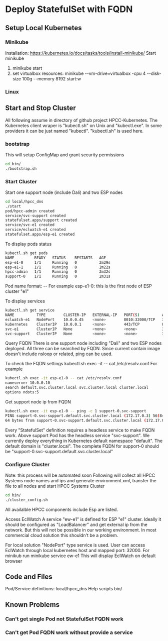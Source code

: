 # Deploy StatefulSet with FQDN

## Setup Local Kubernetes

### Minikube

Installation: https://kubernetes.io/docs/tasks/tools/install-minikube/
Start minikube
  1) minikube start
  2) set virtualbox resources:
     minikube --vm-drive=virtualbox -cpu 4 --disk-size 100g --memory 8192 start:w


### Linux


## Start and Stop Cluster
All following assume in directory of github project HPCC-Kubernetes.
The Kubernetes client wraper is "kubectl.sh" on Unix and "kubectl.exe". In some providers it can be just named "kubectl". "kubectl.sh" is used here.

### bootstrap
This will setup ConfigMap and grant security permissions
```sh
cd bin/
./bootstrap.sh
```

### Start Cluster
Start one support node (include Dali) and two ESP nodes
```sh
cd local/hpcc_dns
./start
pod/hpcc-admin created
service/svc-support created
statefulset.apps/support created
service/svc-e1 created
service/eclwatch-e1 created
statefulset.apps/esp-e1 created
```

To display pods status
```sh
kubectl.sh get pods
NAME         READY   STATUS    RESTARTS   AGE
esp-e1-0     1/1     Running   0          2m29s
esp-e1-1     1/1     Running   0          2m22s
hpcc-admin   1/1     Running   0          2m32s
support-0    1/1     Running   0          2m31s

```

Pod name format: <HPCC comp>-<cluster name>-<optional ordinal index>
For example esp-e1-0: this is the first node of ESP cluster "e1"

To display services
```sh
kubectl.sh get service
NAME          TYPE        CLUSTER-IP   EXTERNAL-IP   PORT(S)          AGE
eclwatch-e1   NodePort    10.0.0.45    <none>        8010:32000/TCP   3m50s
kubernetes    ClusterIP   10.0.0.1     <none>        443/TCP          8h
svc-e1        ClusterIP   None         <none>        <none>           3m51s
svc-support   ClusterIP   None         <none>        <none>           3m53s

```

Query FQDN
There is one support node including "Dali" and two ESP nodes deployed. All three can be searched by FQDN. Since current contain image doesn't include nsloop or related, ping can be used.

To check the FQDN settings
kubectl.sh exec -it <pod name> -- cat /etc/resolv.conf
For example
```sh
kubectl.sh exec -it esp-e1-0 -- cat /etc/resolv.conf
nameserver 10.0.0.10
search default.svc.cluster.local svc.cluster.local cluster.local
options ndots:5
```

Get support node ip from FQDN
```sh
kubectl.sh exec -it esp-e1-0 -- ping -c 1 support-0.svc-support
PING support-0.svc-support.default.svc.cluster.local (172.17.0.3) 56(84) bytes of data.
64 bytes from support-0.svc-support.default.svc.cluster.local (172.17.0.3): icmp_seq=1 ttl=64 time=0.073 ms
```
Every "StatefulSet" definition requires a headless service to make FQDN work. Above support Pod has the headless service "svc-support".  We currently deploy everything in Kubernetes default namespace "default". The default domain is "cluster.local". The complete FQDN for support-0 should be "support-0.svc-support.default.svc.cluster.local"


### Configure Cluster
Note: this process will be automated soon
Following will collect all HPCC Systems node names and ips and generate environment.xml, transfer the file to all nodes and start HPCC Systems Cluster
```sh
cd bin/
./cluster_config.sh
```

All availalble HPCC components include Esp are listed.

Access EclWatch
A service "ew-e1" is defined for ESP "e1" cluster. Ideally it should be configured as "LoadBalancer" and get external ip from the network. But this will not be possible in our working environment. In most commercial cloud solution this shouldn't be a problem.

For local solution "NodePort" type service is used.
User can access EclWatch through local kubernetes host and mapped port: 32000.
For minikub run
   minikube service ew-e1
This will display EclWatch on default browser

## Code and Files

Pod/Service definitions: local/hpcc_dns
Help scripts bin/

## Known Problems
### Can't get single Pod not StatefulSet FQDN work
### Can't get Pod FQDN work without provide a service
